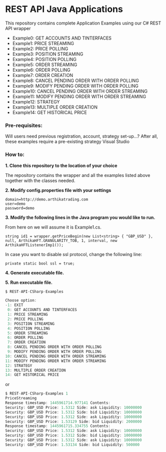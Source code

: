# REST API Java Applications
This repository contains complete Application Examples using our C# REST API wrapper

* Example0: GET ACCOUNTS AND TINTERFACES
* Example1: PRICE STREAMING
* Example2: PRICE POLLING
* Example3: POSITION STREAMING
* Example4: POSITION POLLING
* Example5: ORDER STREAMING
* Example6: ORDER POLLING
* Example7: ORDER CREATION
* Example8: CANCEL PENDING ORDER WITH ORDER POLLING
* Example9: MODIFY PENDING ORDER WITH ORDER POLLING
* Example10: CANCEL PENDING ORDER WITH ORDER STREAMING
* Example11: MODIFY PENDING ORDER WITH ORDER STREAMING
* Example12: STRATEGY
* Example13: MULTIPLE ORDER CREATION
* Example14: GET HISTORICAL PRICE

### Pre-requisites:
Will users need previous registration, account, strategy set-up...? After all, these examples require a pre-existing strategy
Visual Studio

### How to:

**1. Clone this repository to the location of your choice** 

The repository contains the wrapper and all the examples listed above together with the classes needed. 

**2. Modify config.properties file with your settings** 

```
domain=http://demo.arthikatrading.com
user=demo
password=demo
```

**3. Modify the following lines in the Java program you would like to run.** 

From here on we will assume it is Example1.cs.
```
string id1 = wrapper.getPriceBegin(new List<string> { "GBP_USD" }, null, ArthikaHFT.GRANULARITY_TOB, 1, interval, new ArthikaHFTListenerImp1());
```

In case you want to disable ssl protocol, change the following line:
```
private static bool ssl = true;
```

**4. Generate executable file.**


**5. Run executable file.**
```javascript
$ REST-API-CSharp-Examples

Choose option: 
-1: EXIT
 0: GET ACCOUNTS AND TINTERFACES
 1: PRICE STREAMING
 2: PRICE POLLING
 3: POSITION STREAMING
 4: POSITION POLLING
 5: ORDER STREAMING
 6: ORDER POLLING
 7: ORDER CREATION
 8: CANCEL PENDING ORDER WITH ORDER POLLING
 9: MODIFY PENDING ORDER WITH ORDER POLLING
10: CANCEL PENDING ORDER WITH ORDER STREAMING
11: MODIFY PENDING ORDER WITH ORDER STREAMING
12: STRATEGY
13: MULTIPLE ORDER CREATION
14: GET HISTORICAL PRICE
```

or

```javascript
$ REST-API-CSharp-Examples 1
PriceStreaming
Response timestamp: 1445961714.977141 Contents:
Security: GBP_USD Price: 1.5312 Side: ask Liquidity: 10000000
Security: GBP_USD Price: 1.5312 Side: bid Liquidity: 10000000
Security: GBP_USD Price: 1.5312 Side: ask Liquidity: 10000000
Security: GBP_USD Price: 1.53129 Side: bid Liquidity: 2000000
Response timestamp: 1445961715.334755 Contents:
Security: GBP_USD Price: 1.5312 Side: ask Liquidity: 10000000
Security: GBP_USD Price: 1.5312 Side: bid Liquidity: 10000000
Security: GBP_USD Price: 1.5312 Side: ask Liquidity: 10000000
Security: GBP_USD Price: 1.53134 Side: bid Liquidity: 500000
```
